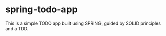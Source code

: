 # spring-todo-app
This is a simple TODO app built using SPRING, guided by SOLID principles and a TDD.
